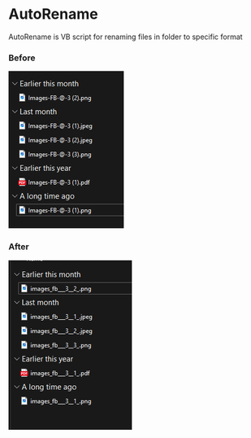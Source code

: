# AutoRename
AutoRename is VB script for renaming files in folder to specific format

### Before
![Before](https://github.com/DevilStudio27/AutoRename/blob/main/before.png)

### After
![After](https://github.com/DevilStudio27/AutoRename/blob/main/after.png)
